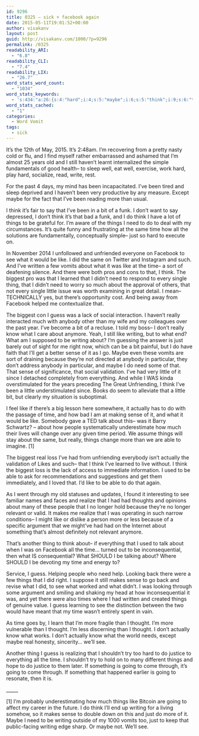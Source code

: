 ```yaml
---
id: 9296
title: 0325 – sick + facebook again
date: 2015-05-11T19:01:52+00:00
author: visakanv
layout: post
guid: http://visakanv.com/1000/?p=9296
permalink: /0325
readability_ARI:
  - "6.8"
readability_CLI:
  - "7.4"
readability_LIX:
  - "26.7"
word_stats_word_count:
  - "1034"
word_stats_keywords:
  - 's:434:"a:26:{s:4:"hard";i:4;s:5:"maybe";i:6;s:5:"think";i:9;s:6:"things";i:8;s:4:"need";i:6;s:4:"same";i:3;s:4:"time";i:9;s:4:"just";i:4;s:8:"facebook";i:3;s:4:"like";i:8;s:6:"vomits";i:3;s:7:"biggest";i:4;s:5:"thing";i:3;s:6:"little";i:4;s:5:"guess";i:4;s:6:"really";i:3;s:4:"know";i:3;s:7:"writing";i:5;s:5:"sense";i:5;s:7:"because";i:3;s:8:"actually";i:4;s:6:"people";i:3;s:4:"able";i:3;s:5:"makes";i:3;s:7:"thought";i:3;s:5:"going";i:4;}";'
word_stats_cached:
  - "1"
categories:
  - Word Vomit
tags:
  - sick
---
```

It&#8217;s the 12th of May, 2015. It&#8217;s 2:48am. I&#8217;m recovering from a pretty nasty cold or flu, and I find myself rather embarrassed and ashamed that I&#8217;m almost 25 years old and I still haven&#8217;t learnt internalized the simple fundamentals of good health– to sleep well, eat well, exercise, work hard, play hard, socialize, read, write, rest. 

For the past 4 days, my mind has been incapacitated. I&#8217;ve been tired and sleep deprived and I haven&#8217;t been very productive by any measure. Except maybe for the fact that I&#8217;ve been reading more than usual.

I think it&#8217;s fair to say that I&#8217;ve been in a bit of a funk. I don&#8217;t want to say depressed, I don&#8217;t think it&#8217;s that bad a funk, and I do think I have a lot of things to be grateful for. I&#8217;m aware of the things I need to do to deal with my circumstances. It&#8217;s quite funny and frustrating at the same time how all the solutions are fundamentally, conceptually simple– just so hard to execute on.

In November 2014 I unfollowed and unfriended everyone on Facebook to see what it would be like. I did the same on Twitter and Instagram and such. And I&#8217;ve written a few vomits about what it was like at the time– a sort of deafening silence. And there were both pros and cons to that, I think. The biggest pro was that I learned that I didn&#8217;t need to respond to every single thing, that I didn&#8217;t need to worry so much about the approval of others, that not every single little issue was worth examining in great detail. I mean– TECHNICALLY yes, but there&#8217;s opportunity cost. And being away from Facebook helped me contextualize that. 

The biggest con I guess was a lack of social interaction. I haven&#8217;t really interacted much with anybody other than my wife and my colleagues over the past year. I&#8217;ve become a bit of a recluse. I told my boss– I don&#8217;t really know what I care about anymore. Yeah, I still like writing, but to what end? What am I supposed to be writing about? I&#8217;m guessing the answer is just barely out of sight for me right now, which can be a bit painful, but I do have faith that I&#8217;ll get a better sense of it as I go. Maybe even these vomits are sort of draining because they&#8217;re not directed at anybody in particular, they don&#8217;t address anybody in particular, and maybe I do need some of that. That sense of significance, that social validation. I&#8217;ve had very little of it since I detached completely from everything. And while I WAS kinda overstimulated for the years preceding The Great Unfriending, I think I&#8217;ve been a little understimulated since. Books do seem to alleviate that a little bit, but clearly my situation is suboptimal.

I feel like if there&#8217;s a big lesson here somewhere, it actually has to do with the passage of time, and how bad I am at making sense of it, and what it would be like. Somebody gave a TED talk about this– was it Barry Schwartz? – about how people systematically underestimate how much their lives will change over any given time period. We assume things will stay about the same, but really, things change more than we are able to imagine. [1]

The biggest real loss I&#8217;ve had from unfriending everybody isn&#8217;t actually the validation of Likes and such– that I think I&#8217;ve learned to live without. I think the biggest loss is the lack of access to immediate information. I used to be able to ask for recommendations and suggestions and get them immediately, and I loved that. I&#8217;d like to be able to do that again.

As I went through my old statuses and updates, I found it interesting to see familiar names and faces and realize that I had had thoughts and opinions about many of these people that I no longer hold because they&#8217;re no longer relevant or valid. It makes me realize that I was operating in such narrow conditions– I might like or dislike a person more or less because of a specific argument that we might&#8217;ve had had on the Internet about something that&#8217;s almost definitely not relevant anymore.

That&#8217;s another thing to think about– if everything that I used to talk about when I was on Facebook all the time&#8230; turned out to be inconsequential, then what IS consequential? What SHOULD I be talking about? Where SHOULD I be devoting my time and energy to?

Service, I guess. Helping people who need help. Looking back there were a few things that I did right. I suppose it still makes sense to go back and revise what I did, to see what worked and what didn&#8217;t. I was looking through some argument and smiling and shaking my head at how inconsequential it was, and yet there were also times where I had written and created things of genuine value. I guess learning to see the distinction between the two would have meant that my time wasn&#8217;t entirely spent in vain.

As time goes by, I learn that I&#8217;m more fragile than I thought. I&#8217;m more vulnerable than I thought. I&#8217;m less discerning than I thought. I don&#8217;t actually know what works. I don&#8217;t actually know what the world needs, except maybe real honesty, sincerity&#8230; we&#8217;ll see.

Another thing I guess is realizing that I shouldn&#8217;t try too hard to do justice to everything all the time. I shouldn&#8217;t try to hold on to many different things and hope to do justice to them later. If something is going to come through, it&#8217;s going to come through. If something that happened earlier is going to resonate, then it is. 

\_____

[1] I&#8217;m probably underestimating how much things like Bitcoin are going to affect my career in the future. I do think I&#8217;ll end up writing for a living somehow, so it makes sense to double down on this and just do more of it. Maybe I need to be writing outside of my 1000 vomits too, just to keep that public-facing writing edge sharp. Or maybe not. We&#8217;ll see.